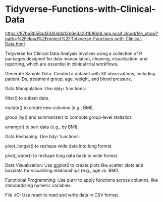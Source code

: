 # Tidyverse-Functions-with-Clinical-Data

https://87ba3b58ad3340dda13b6e3a231b86d4.app.posit.cloud/file_show?path=%2Fcloud%2Fproject%2FTidyverse-Functions-with-Clinical-Data.html   

Tidyverse for Clinical Data Analysis involves using a collection of R packages designed for data manipulation, cleaning, visualization, and reporting, which are essential in clinical trial workflows.     

Generate Sample Data: Created a dataset with 30 observations, including patient IDs, treatment group, age, weight, and blood pressure.

Data Manipulation: Use dplyr functions:

filter() to subset data.

mutate() to create new columns (e.g., BMI).

group_by() and summarize() to compute group-level statistics

arrange() to sort data (e.g., by BMI).

Data Reshaping: Use tidyr functions:

pivot_longer() to reshape wide data into long format.

pivot_wider() to reshape long data back to wide format.

Data Visualization: Use ggplot2 to create plots like scatter plots and boxplots for visualizing relationships (e.g., age vs. BMI).

Functional Programming: Use purrr to apply functions across columns, like standardizing numeric variables.

File I/O: Use readr to read and write data in CSV format.    
